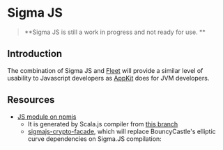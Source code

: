 # Sigma JS

> **Sigma JS is still a work in progress and not ready for use. **

## Introduction

The combination of Sigma JS and [Fleet](fleet.md) will provide a similar level of usability to Javascript developers as [AppKit](appkit.md) does for JVM developers. 

## Resources


- [JS module on npmjs](https://www.npmjs.com/package/sigmastate-js)
    - It is generated by Scala.js compiler from [this branch](https://github.com/ScorexFoundation/sigmastate-interpreter/pull/833)
    - [sigmajs-crypto-facade](https://github.com/anon-br/sigmajs-crypto-facade), which will replace BouncyCastle's elliptic curve dependencies on Sigma.JS compilation: